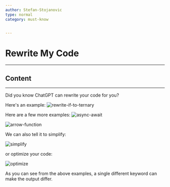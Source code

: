 ```yaml
---
author: Stefan-Stojanovic
type: normal
category: must-know
 

---
```


# Rewrite My Code

---

## Content

---

Did you know ChatGPT can rewrite your code for you?

Here's an example:
![rewrite-if-to-ternary](https://img.enkipro.com/791739511ff5db75c540cae627997ada.png)

Here are a few more examples:
![async-await](https://img.enkipro.com/718cbdb6bac3c1ff84cf4f3bee773dd7.png)

![arrow-function](https://img.enkipro.com/807d78d5cfe4d1f8bcf119f85d27fa81.png)

We can also tell it to simplify: 

![simplify](https://img.enkipro.com/6be65969b4c4cb5dc99e4cdaca165595.png)

or optimize your code:

![optimize](https://img.enkipro.com/05e447877b60206db28838bc12402859.png)

As you can see from the above examples, a single different keyword can make the output differ.